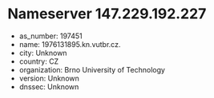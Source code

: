 # Nameserver 147.229.192.227

* as_number: 197451
* name: 1976131895.kn.vutbr.cz.
* city: Unknown
* country: CZ
* organization: Brno University of Technology
* version: Unknown
* dnssec: Unknown
